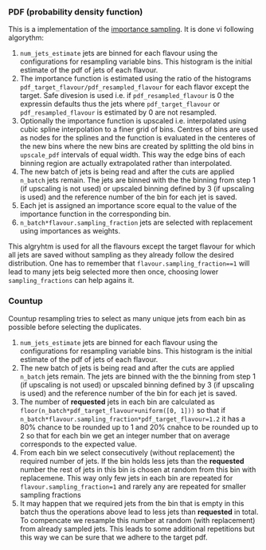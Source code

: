 ### PDF (probability density function)

This is a implementation of the [importance sampling](https://en.wikipedia.org/wiki/Importance_sampling). 
It is done vi following algorythm:

1. `num_jets_estimate` jets are binned for each flavour using the configurations for resampling variable bins. This histogram is the initial estimate of the pdf of jets of each flavour.
2. The importance function is estimated using the ratio of the histograms `pdf_target_flavour/pdf_resampled_flavour` for each flavor except the target. Safe divesion is used i.e. if `pdf_resampled_flavour` is 0 the expressin defaults thus the jets where `pdf_target_flavour` or `pdf_resampled_flavour` is estimated by 0 are not resampled. 
3. Optionally the importance function is upscaled i.e. interpolated using cubic spline interpolation to a finer grid of bins. Centres of bins are used as nodes for the splines and the function is evaluated in the centeres of the new bins where the new bins are created by splitting the old bins in `upscale_pdf` intervals of equal width. This way the edge bins of each binning region are actually extrapolated rather than interpolated.
4. The new batch of jets is being read and after the cuts are applied `n_batch` jets remain. The jets are binned with the the binning from step 1 (if upscaling is not used) or upscaled binning defined by 3 (if upscaling is used) and the reference number of the bin for each jet is saved.
5. Each jet is assigned an importance score equal to the value of the importance function in the corresponding bin.
6. `n_batch*flavour.sampling_fraction` jets are selected with replacement using importances as weights.

This algryhtm is used for all the flavours except the target flavour for which all jets are saved without sampling as they already follow the desired distribution. One has to remember that `flavour.sampling_fraction==1` will lead to many jets beig selected more then once, choosing lower `sampling_fractions` can help agains it.

### Countup

Countup resampling tries to select as many unique jets from each bin as possible before selecting the duplicates.

1. `num_jets_estimate` jets are binned for each flavour using the configurations for resampling variable bins. This histogram is the initial estimate of the pdf of jets of each flavour.
2. The new batch of jets is being read and after the cuts are applied `n_batch` jets remain. The jets are binned with the the binning from step 1 (if upscaling is not used) or upscaled binning defined by 3 (if upscaling is used) and the reference number of the bin for each jet is saved.
3. The number of **requested** jets in each bin are calculated as `floor(n_batch*pdf_target_flavour+uniform([0, 1]))` so that if `n_batch*flavour.sampling_fraction*pdf_target_flavour=1.2` it has a 80% chance to be rounded up to 1 and 20% cnahce to be rounded up to 2 so that for each bin we get an integer number that on average corresponds to the expected value. 
4. From each bin we select consecutively (without replacement) the required number of jets. If the bin holds less jets than the **requested** number the rest of jets in this bin is chosen at random from this bin with replacemene. This way only few jets in each bin are repeated for `flavour.sampling_fraction=1` and rarely any are repeated for smaller sampling fractions
5. It may happen that we required jets from the bin that is empty in this batch thus the operations above lead to less jets than **requested** in total. To compencate we resample this number at random (with replacement) from already sampled jets. This leads to some additional repetitions but this way we can be sure that we adhere to the target pdf.


